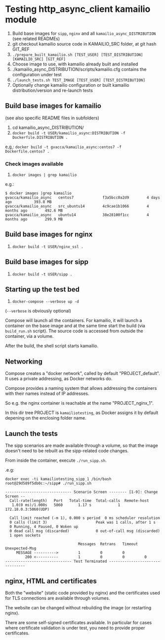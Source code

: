# Testing http_async_client kamailio module

1. Build base images for `sipp`, `nginx` and all `kamailio_async_DISTRIBUTION` (see related READMEs)
1. git checkout kamailio source code in KAMAILIO_SRC folder, at git hash GIT_REF
1. `./prepare_built_kamailio.sh [TEST_USER] [TEST_DISTRIBUTION] [KAMAILIO_SRC] [GIT_REF]`
1. Choose image to use, with kamailio already built and installed
1. ./kamailio_async_DISTRIBUTION/scripts/kamailio.cfg contains the configuration under test
1. `./launch_tests.sh TEST_IMAGE [TEST_USER] [TEST_DISTRIBUTION]`
1. Optionally change kamailio configuration or built kamailio distribution/version and re-launch tests

## Build base images for kamailio

(see also specific README files in subfolders)

1. cd kamailio_async_DISTRIBUTION/
1. `docker build -t USER/kamailio_async:DISTRIBUTION -f Dockerfile.DISTRIBUTION .`

e,g,: `docker build -t gvacca/kamailio_async:centos7 -f Dockerfile.centos7 .`

### Check images available

1. `docker images | grep kamailio`

e.g.:

```
$ docker images |grep kamailio
gvacca/kamailio_async   centos7             f3a5bcc0a2d9        4 days ago          393.8 MB
gvacca/kamailio_async   src_ubuntu14        4c9cae1b1066        4 months ago        492.6 MB
gvacca/kamailio_async   ubuntu14            38e28100f1cc        4 months ago        299.9 MB
```

## Build base images for nginx

1. `docker build -t USER/nginx_ssl .`

## Build base images for sipp

1. `docker build -t USER/sipp .`

## Starting up the test bed

1. `docker-compose --verbose up -d`

(`--verbose` is obviously optional)

Compose will launch all the containers. For kamailio, it will launch a container on the base image and at the same time start the build (via `build_run.sh` script).
The source code is accessed from outside the container, via a volume.

After the build, the shell script starts kamailio.

## Networking

Compose creates a "docker network", called by default "PROJECT_default". It uses a private addressing, as Docker networks do.

Compose provides a naming system that allows addressing the containers with their names instead of IP addresses.

So e.g. the nginx container is reachable at the name "PROJECT_nginx_1".

In this dir tree PROJECT is `kamailiotesting`, as Docker assigns it by default depening on the enclosing folder name.

## Launch the tests

The sipp scenarios are made available through a volume, so that the image doesn't need to be rebuilt as the sipp-related code changes.

From inside the container, execute `./run_sipp.sh`.

.e.g:

```
docker exec -ti kamailiotesting_sipp_1 /bin/bash
root@29d589f5db0c:~/sipp# ./run_sipp.sh

------------------------------ Scenario Screen -------- [1-9]: Change Screen --
  Call-rate(length)   Port   Total-time  Total-calls  Remote-host
   1.0(0 ms)/1.000s   5060       1.17 s            1  172.18.0.3:5060(UDP)

  Call limit reached (-m 1), 0.000 s period  0 ms scheduler resolution
  0 calls (limit 3)                      Peak was 1 calls, after 1 s
  0 Running, 4 Paused, 0 Woken up
  0 dead call msg (discarded)            0 out-of-call msg (discarded)        
  1 open sockets                        

                                 Messages  Retrans   Timeout   Unexpected-Msg
     MESSAGE ---------->         1         0         0                  
         200 <----------         1         0         0         0        
------------------------------ Test Terminated --------------------------------
```

## nginx, HTML and certificates

Both the "website" (static code provided by nginx) and the certificates used for TLS connections are available through volumes.

The website can be changed without rebuilding the image (or restarting nginx).

There are some self-signed certificates available. In particular for cases where certificate validation is under test, you need to provide proper certificates.
